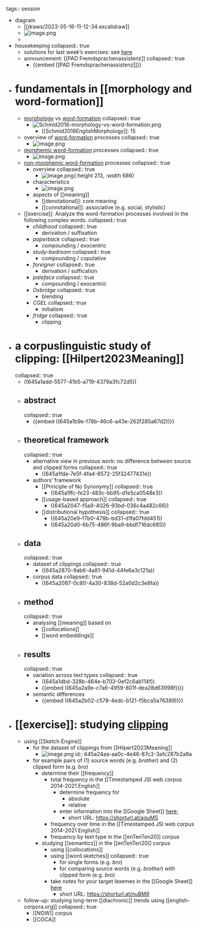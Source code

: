 tags:: session

- diagram
	- [[draws/2023-05-16-11-12-34.excalidraw]]
	- ![image.png](../assets/image_1684226807569_0.png)
	-
- housekeeping
  collapsed:: true
	- solutions for last week’s exercises: see [here](((6450dc50-0db4-4ce1-a6e5-7440beb8e766)))
	- announcement: [[PAD Fremdsprachenassistenz]]
	  collapsed:: true
		- {{embed [[PAD Fremdsprachenassistenz]]}}
- # fundamentals in [[morphology and word-formation]]
	- [morphology]([[morphology]]) vs [word-formation]([[word-formation]])
	  collapsed:: true
		- ![Schmid2016-morphology-vs-word-formation.png](../assets/Schmid2016-morphology-vs-word-formation_1683625984509_0.png)
			- [[Schmid2016EnglishMorphology]]: 15
	- overview of [word-formation]([[word-formation]]) processes
	  collapsed:: true
		- ![image.png](../assets/image_1683626111160_0.png)
	- [morphemic word-formation]([[word-formation/morphemic]]) processes
	  collapsed:: true
		- ![image.png](../assets/image_1683626164237_0.png)
	- [non-morphemic word-formation]([[word-formation/non-morphemic]]) processes
	  collapsed:: true
		- overview
		  collapsed:: true
			- ![image.png](../assets/image_1683626221693_0.png){:height 213, :width 686}
		- characteristics
			- ![image.png](../assets/image_1683626362589_0.png)
		- aspects of [[meaning]]
			- [[denotational]]: core meaning
			- [[connotational]]: associative (e.g. social, stylistic)
	- [[exercise]]: Analyze the word-formation processes involved in the following complex words.
	  collapsed:: true
		- *childhood*
		  collapsed:: true
			- derivation / suffixation
		- *paperback*
		  collapsed:: true
			- compounding / exocentric
		- *study-bedroom*
		  collapsed:: true
			- compounding / copulative
		- *foreigner*
		  collapsed:: true
			- derivation / suffication
		- *paleface*
		  collapsed:: true
			- compounding / exocentric
		- *Oxbridge*
		  collapsed:: true
			- blending
		- *CGEL*
		  collapsed:: true
			- initialism
		- *fridge*
		  collapsed:: true
			- clipping
- # a corpuslinguistic study of clipping: [[Hilpert2023Meaning]]
  collapsed:: true
	- ((645a1add-5577-41b5-a719-4379a3fc72d5))
	- ## abstract
	  collapsed:: true
		- {{embed ((645a1b9e-f78b-46c6-a43e-262f285a67d2))}}
	- ## theoretical framework
	  collapsed:: true
		- alternative view in previous work: no difference between source and clipped forms
		  collapsed:: true
			- ((645a1fda-7e5f-4fa4-8572-25f32477431e))
		- authors’ framework
			- [[Principle of No Synonymy]]
			  collapsed:: true
				- ((645a1ffc-fe23-483c-bb95-d1e5ca0548e3))
			- [[usage-based approach]]
			  collapsed:: true
				- ((645a2047-f5a9-4026-93bd-036c4a482c66))
			- [[distributional hypothesis]]
			  collapsed:: true
				- ((645a20e9-f7b0-478b-bd31-d1fa07fdd451))
				- ((645a20d0-6b75-486f-9ba9-bbdf716dc685))
	- ## data
	  collapsed:: true
		- dataset of clippings
		  collapsed:: true
			- ((645a2870-9ab6-4a81-941d-44fe6a3c121a))
		- corpus data
		  collapsed:: true
			- ((645a2087-0c80-4a30-838d-52a0d2c3e8fa))
	- ## method
	  collapsed:: true
		- analysing [[meaning]] based on
			- [[collocations]]
			- [[word embeddings]]
	- ## results
	  collapsed:: true
		- variation across text types
		  collapsed:: true
			- ((645a1dbd-328b-464e-b703-0ef2c6ab114f))
			- {{embed ((645a2a9e-c7a6-4959-801f-dea28d63998f))}}
		- semantic differences
			- {{embed ((645a2b02-c578-4edc-b121-f5bca5a76389))}}
- # [[exercise]]: studying [clipping]([[clipping]])
	- using [[Sketch Engine]]
		- for the dataset of clippings from [[Hilpert2023Meaning]]
			- ![image.png](../assets/image_1683629476811_0.png)
			  id:: 645a24aa-aa0c-4e46-87c3-3afc287b2a9a
		- for example pairs of (1) source words (e.g. *brother*) and (2) clipped form (e.g. *bro*)
			- determine their [[frequency]]
				- total frequency in the [[Timestamped JSI web corpus 2014-2021 English]]
					- determine frequency for
						- absolute
						- relative
					- enter information into the [[Google Sheet]] [here](https://docs.google.com/spreadsheets/d/1G5CQR6ztojJe3XuqFtfKP_oD_tvc5Yi-kxPNpay2LNw/edit?usp=sharing);
						- short URL: https://shorturl.at/aguMS
				- frequency over time in the [[Timestamped JSI web corpus 2014-2021 English]]
				- frequency by text type in the [[enTenTen20]] corpus
			- studying [[semantics]] in the [[enTenTen20]] corpus
				- using [[collocations]]
				- using [[word sketches]]
				  collapsed:: true
					- for single forms (e.g. *bro*)
					- for comparing source words (e.g. *brother*) with clipped form (e.g. *bro*)
				- take notes for your target lexemes in the [[Google Sheet]] [here](https://docs.google.com/document/d/1CGxqohsOlfiJp8AWaePwUC-xYvDr6Cscf1Q1Mi-uwuI/edit?usp=sharing)
					- short URL: https://shorturl.at/nuBM9
	- follow-up: studying long-term [[diachronic]] trends using [[english-corpora.org]]
	  collapsed:: true
		- [[NOW]] corpus
		- [[COCA]]